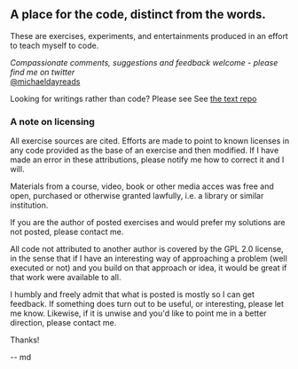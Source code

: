## A place for the code, distinct from the words.

These are exercises, experiments, and entertainments produced in an effort to teach myself to code. 

_Compassionate comments, suggestions and feedback welcome - please find me on twitter_  
<a href="https://twitter.com/michaeldayreads">@michaeldayreads</a>

Looking for writings rather than code? Please see 
See [the text repo](https://github.com/michaeldayreads/andoccasionallywrites)

### A note on licensing

All exercise sources are cited. Efforts are made to point to known licenses in any code provided as the base of an exercise and then modified. If I have made an error in these attributions, please notify me how to correct it and I will.

Materials from a course, video, book or other media acces was free and open, purchased or otherwise granted lawfully, i.e. a library or similar institution. 

If you are the author of posted exercises and would prefer my solutions are not posted, please contact me.  

All code not attributed to another author is covered by the GPL 2.0 license, in the sense that if I have an interesting way of approaching a problem (well executed or not) and you build on that approach or idea, it would be great if that work were available to all. 

I humbly and freely admit that what is posted is mostly so I can get feedback. If something does turn out to be useful, or interesting, please let me know. Likewise, if it is unwise and you'd like to point me in a better direction, please contact me. 

Thanks!

-- md
